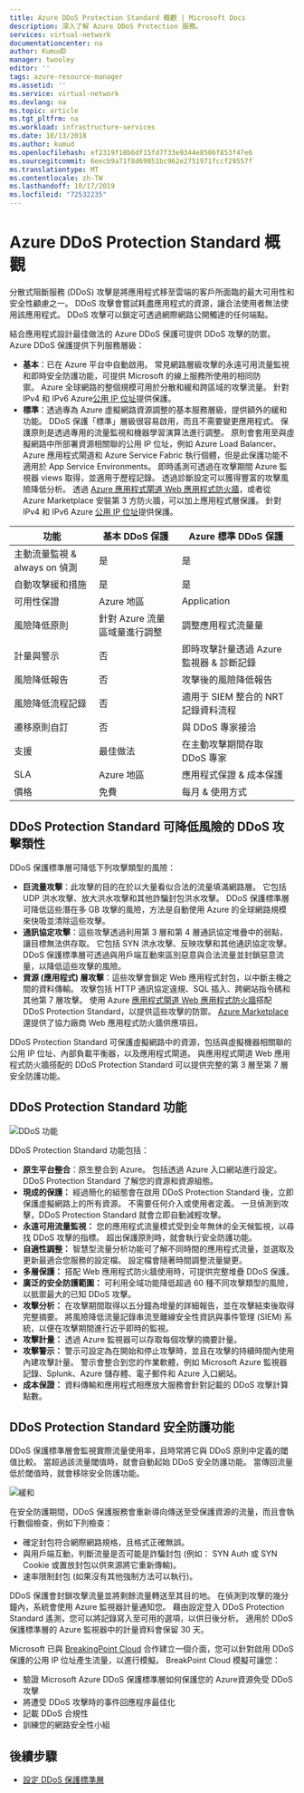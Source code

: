 ```yaml
---
title: Azure DDoS Protection Standard 概觀 | Microsoft Docs
description: 深入了解 Azure DDoS Protection 服務。
services: virtual-network
documentationcenter: na
author: KumudD
manager: twooley
editor: ''
tags: azure-resource-manager
ms.assetid: ''
ms.service: virtual-network
ms.devlang: na
ms.topic: article
ms.tgt_pltfrm: na
ms.workload: infrastructure-services
ms.date: 10/13/2018
ms.author: kumud
ms.openlocfilehash: ef2319f18b6df15fd7f33e9344e8506f853f47e6
ms.sourcegitcommit: 6eecb9a71f8d69851bc962e2751971fccf29557f
ms.translationtype: MT
ms.contentlocale: zh-TW
ms.lasthandoff: 10/17/2019
ms.locfileid: "72532235"
---
```

# <a name="azure-ddos-protection-standard-overview"></a>Azure DDoS Protection Standard 概觀

分散式阻斷服務 (DDoS) 攻擊是將應用程式移至雲端的客戶所面臨的最大可用性和安全性顧慮之一。 DDoS 攻擊會嘗試耗盡應用程式的資源，讓合法使用者無法使用該應用程式。 DDoS 攻擊可以鎖定可透過網際網路公開觸達的任何端點。

結合應用程式設計最佳做法的 Azure DDoS 保護可提供 DDoS 攻擊的防禦。 Azure DDoS 保護提供下列服務層級：

- **基本**：已在 Azure 平台中自動啟用。 常見網路層級攻擊的永遠可用流量監視和即時安全防護功能，可提供 Microsoft 的線上服務所使用的相同防禦。 Azure 全球網路的整個規模可用於分散和緩和跨區域的攻擊流量。 針對 IPv4 和 IPv6 Azure[公用 IP 位址](virtual-network-public-ip-address.md)提供保護。
- **標準**：透過專為 Azure 虛擬網路資源調整的基本服務層級，提供額外的緩和功能。 DDoS 保護「標準」層級很容易啟用，而且不需要變更應用程式。 保護原則是透過專用的流量監視和機器學習演算法進行調整。 原則會套用至與虛擬網路中所部署資源相關聯的公用 IP 位址，例如 Azure Load Balancer、Azure 應用程式閘道和 Azure Service Fabric 執行個體，但是此保護功能不適用於 App Service Environments。 即時遙測可透過在攻擊期間 Azure 監視器 views 取得，並適用于歷程記錄。 透過診斷設定可以獲得豐富的攻擊風險降低分析。 透過 [Azure 應用程式閘道 Web 應用程式防火牆](../application-gateway//application-gateway-web-application-firewall-overview.md?toc=%2fazure%2fvirtual-network%2ftoc.json)，或者從 Azure Marketplace 安裝第 3 方防火牆，可以加上應用程式層保護。 針對 IPv4 和 IPv6 Azure [公用 IP 位址](virtual-network-public-ip-address.md)提供保護。

|功能                                         |基本 DDoS 保護                 |Azure 標準 DDoS 保護                      |
|------------------------------------------------|--------------------------------------|----------------------------------------------|
|主動流量監視 & always on 偵測 |是                                   |是                                           |
|自動攻擊緩和措施                    |是                                   |是                                           |
|可用性保證                          |Azure 地區                          |Application                                   |
|風險降低原則                             |針對 Azure 流量區域量進行調整 |調整應用程式流量量          |
|計量與警示                                |否                                    |即時攻擊計量透過 Azure 監視器 & 診斷記錄                                 |
|風險降低報告                              |否                                    |攻擊後的風險降低報告                |
|風險降低流程記錄                            |否                                    |適用于 SIEM 整合的 NRT 記錄資料流程           |
|遷移原則自訂                 |否                                    |與 DDoS 專家接洽                           |
|支援                                         |最佳做法                           |在主動攻擊期間存取 DDoS 專家|
|SLA                                             |Azure 地區                          |應用程式保證 & 成本保護       |
|價格                                         |免費                                  |每月 & 使用方式                         |

## <a name="types-of-ddos-attacks-that-ddos-protection-standard-mitigates"></a>DDoS Protection Standard 可降低風險的 DDoS 攻擊類性

DDoS 保護標準層可降低下列攻擊類型的風險：

- **巨流量攻擊**：此攻擊的目的在於以大量看似合法的流量填滿網路層。 它包括 UDP 洪水攻擊、放大洪水攻擊和其他詐騙封包洪水攻擊。 DDoS 保護標準層可降低這些潛在多 GB 攻擊的風險，方法是自動使用 Azure 的全球網路規模來快吸並清除這些攻擊。
- **通訊協定攻擊**：這些攻擊透過利用第 3 層和第 4 層通訊協定堆疊中的弱點，讓目標無法供存取。 它包括 SYN 洪水攻擊、反映攻擊和其他通訊協定攻擊。 DDoS 保護標準層可透過與用戶端互動來區別惡意與合法流量並封鎖惡意流量，以降低這些攻擊的風險。 
- **資源 (應用程式) 層攻擊**：這些攻擊會鎖定 Web 應用程式封包，以中斷主機之間的資料傳輸。 攻擊包括 HTTP 通訊協定違規、SQL 插入、跨網站指令碼和其他第 7 層攻擊。 使用 Azure [應用程式閘道 Web 應用程式防火牆](../application-gateway/application-gateway-web-application-firewall-overview.md?toc=%2fazure%2fvirtual-network%2ftoc.json)搭配 DDoS Protection Standard，以提供這些攻擊的防禦。 [Azure Marketplace](https://azuremarketplace.microsoft.com/marketplace/apps?page=1&search=web%20application%20firewall) 還提供了協力廠商 Web 應用程式防火牆供應項目。

DDoS Protection Standard 可保護虛擬網路中的資源，包括與虛擬機器相關聯的公用 IP 位址、內部負載平衡器，以及應用程式閘道。 與應用程式閘道 Web 應用程式防火牆搭配的 DDoS Protection Standard 可以提供完整的第 3 層至第 7 層安全防護功能。

## <a name="ddos-protection-standard-features"></a>DDoS Protection Standard 功能

![DDoS 功能](./media/ddos-protection-overview/ddosfeatures.png)

DDoS Protection Standard 功能包括：

- **原生平台整合**：原生整合到 Azure。 包括透過 Azure 入口網站進行設定。 DDoS Protection Standard 了解您的資源和資源組態。
- **現成的保護：** 經過簡化的組態會在啟用 DDoS Protection Standard 後，立即保護虛擬網路上的所有資源。 不需要任何介入或使用者定義。 一旦偵測到攻擊，DDoS Protection Standard 就會立即自動減輕攻擊。
- **永遠可用流量監視：** 您的應用程式流量模式受到全年無休的全天候監視，以尋找 DDoS 攻擊的指標。 超出保護原則時，就會執行安全防護功能。
- **自適性調整：** 智慧型流量分析功能可了解不同時間的應用程式流量，並選取及更新最適合您服務的設定檔。 設定檔會隨著時間調整流量變更。
- **多層保護：** 搭配 Web 應用程式防火牆使用時，可提供完整堆疊 DDoS 保護。
- **廣泛的安全防護範圍：** 可利用全域功能降低超過 60 種不同攻擊類型的風險，以抵禦最大的已知 DDoS 攻擊。
- **攻擊分析：** 在攻擊期間取得以五分鐘為增量的詳細報告，並在攻擊結束後取得完整摘要。 將風險降低流量記錄串流至離線安全性資訊與事件管理 (SIEM) 系統，以便在攻擊期間進行近乎即時的監視。
- **攻擊計量：** 透過 Azure 監視器可以存取每個攻擊的摘要計量。
- **攻擊警示：** 警示可設定為在開始和停止攻擊時，並且在攻擊的持續時間內使用內建攻擊計量。 警示會整合到您的作業軟體，例如 Microsoft Azure 監視器記錄、Splunk、Azure 儲存體、電子郵件和 Azure 入口網站。
- **成本保證：** 資料傳輸和應用程式相應放大服務會針對記載的 DDoS 攻擊計算點數。

## <a name="ddos-protection-standard-mitigation"></a>DDoS Protection Standard 安全防護功能

DDoS 保護標準層會監視實際流量使用率，且時常將它與 DDoS 原則中定義的閾值比較。 當超過該流量閾值時，就會自動起始 DDoS 安全防護功能。 當傳回流量低於閾值時，就會移除安全防護功能。

![緩和](./media/ddos-protection-overview/mitigation.png)

在安全防護期間，DDoS 保護服務會重新導向傳送至受保護資源的流量，而且會執行數個檢查，例如下列檢查：

- 確定封包符合網際網路規格，且格式正確無誤。
- 與用戶端互動，判斷流量是否可能是詐騙封包 (例如： SYN Auth 或 SYN Cookie 或置放封包以供來源將它重新傳輸)。
- 速率限制封包 (如果沒有其他強制方法可以執行)。

DDoS 保護會封鎖攻擊流量並將剩餘流量轉送至其目的地。 在偵測到攻擊的幾分鐘內，系統會使用 Azure 監視器計量通知您。 藉由設定登入 DDoS Protection Standard 遙測，您可以將記錄寫入至可用的選項，以供日後分析。 適用於 DDoS 保護標準層的 Azure 監視器中的計量資料會保留 30 天。

Microsoft 已與 [BreakingPoint Cloud](https://www.ixiacom.com/products/breakingpoint-cloud) 合作建立一個介面，您可以針對啟用 DDoS 保護的公用 IP 位址產生流量，以進行模擬。 BreakPoint Cloud 模擬可讓您：

- 驗證 Microsoft Azure DDoS 保護標準層如何保護您的 Azure資源免受 DDoS 攻擊
- 將遭受 DDoS 攻擊時的事件回應程序最佳化
- 記載 DDoS 合規性
- 訓練您的網路安全性小組

## <a name="next-steps"></a>後續步驟

- [設定 DDoS 保護標準層](manage-ddos-protection.md)

